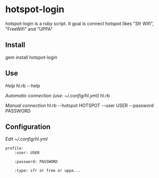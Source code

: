 hotspot-login
=============
hotspot-login is a ruby script. It goal is connect hotspot likes "Sfr Wifi", "FreeWifi" and "UPPA"

Install
-------
gem install hotspot-login

Use
----
*Help* hl.rb --help

*Automatic connection (use: ~/.config/hl.yml)* hl.rb

*Manual connection* hl.rb --hotspot HOTSPOT --user USER --password PASSWORD

Configuration
-------------
*Edit ~/.config/hl.yml*

```
profile:
    :user: USER

    :password: PASSWORD

    :type: sfr or free or uppa...
```
